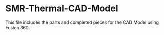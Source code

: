 # SMR-Thermal-CAD-Model
This file includes the parts and completed pieces for the CAD Model using Fusion 360. 
